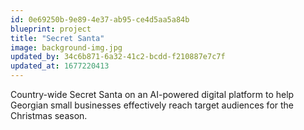 ```yaml
---
id: 0e69250b-9e89-4e37-ab95-ce4d5aa5a84b
blueprint: project
title: "Secret Santa"
image: background-img.jpg
updated_by: 34c6b871-6a32-41c2-bcdd-f210887e7c7f
updated_at: 1677220413
---
```


Country-wide Secret Santa on an AI-powered digital platform to help Georgian small businesses effectively reach target audiences for the Christmas season.
